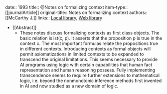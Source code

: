 date:: 1993
title:: @Notes on formalizing context
item-type:: [[journalArticle]]
original-title:: Notes on formalizing context
authors:: [[McCarthy J.]]
links:: [Local library](zotero://select/library/items/X73SESJQ), [Web library](https://www.zotero.org/users/6520516/items/X73SESJQ)

- [[Abstract]]
	- These notes discuss formalizing contexts as first class objects. The basic relation is ist(c, p). It asserts that the proposition p is true in the context c. The most important formulas relate the propositions true in different contexts. Introducing contexts as
	  formal objects will permit axiomatizations in limited contexts to be expanded to transcend the original limitations. This seems necessary to provide AI programs using logic with certain capabilities that human fact representation and human reasoning possess. Fully implementing transcendence seems to require further extensions to mathematical logic, i.e. beyond the nonmonotonic inference methods first invented in AI and now studied as a new domain of logic.